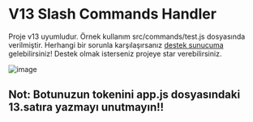 # V13 Slash Commands Handler
Proje v13 uyumludur. Örnek kullanım src/commands/test.js dosyasında verilmiştir. Herhangi bir sorunla karşılaşırsanız [destek sunucuma](https://discord.gg/u6CcYxDchB) gelebilirsiniz!
 Destek olmak isterseniz projeye star verebilirsiniz.
 
 ![image](https://user-images.githubusercontent.com/63320170/163699347-99fbf89d-7531-4d31-bed5-97898a5b0479.png)
 
## Not: Botunuzun tokenini app.js dosyasındaki 13.satıra yazmayı unutmayın!!
